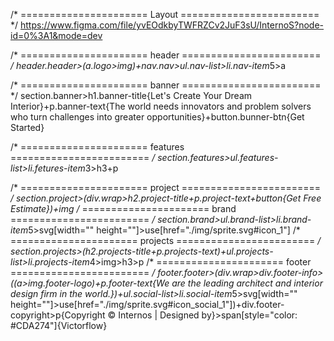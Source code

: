 

/* ====================== Layout ======================== */
https://www.figma.com/file/yvEOdkbyTWFRZCv2JuF3sU/InternoS?node-id=0%3A1&mode=dev

/* ====================== header ======================== */
header.header>(a.logo>img)+nav.nav>ul.nav-list>li.nav-item*5>a

/* ====================== banner ======================== */
section.banner>h1.banner-title{Let's Create Your Dream Interior}+p.banner-text{The world needs innovators and problem solvers who turn challenges into greater opportunities}+button.bunner-btn{Get Started}

/* ====================== features ======================== */
 section.features>ul.features-list>li.fetures-item*3>h3+p
         
/* ====================== project ======================== */
section.project>(div.wrap>h2.project-title+p.project-text+button{Get Free Estimate})+img
/* ====================== brand ======================== */
section.brand>ul.brand-list>li.brand-item*5>svg[width="" height=""]>use[href="./img/sprite.svg#icon_1"]
/* ====================== projects ======================== */
section.projects>(h2.projects-title+p.projects-text)+ul.projects-list>li.projects-item*4>img>h3>p
/* ====================== footer ======================== */
footer.footer>(div.wrap>div.footer-info>((a>img.footer-logo)+p.footer-text{We are the leading architect and interior design firm in the world.})+ul.social-list>li.social-item*5>svg[width="" height=""]>use[href="./img/sprite.svg#icon_social_1"])+div.footer-copyright>p{Copyright © Internos | Designed by}>span[style="color: #CDA274"]{Victorflow}


